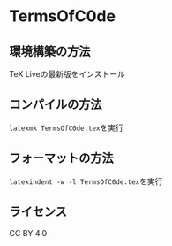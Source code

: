 # TermsOfC0de
## 環境構築の方法
TeX Liveの最新版をインストール
## コンパイルの方法
`latexmk TermsOfC0de.tex`を実行
## フォーマットの方法
`latexindent -w -l TermsOfC0de.tex`を実行
## ライセンス
CC BY 4.0
